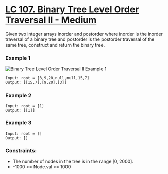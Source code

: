# [LC 107. Binary Tree Level Order Traversal II - Medium](https://leetcode.com/problems/binary-tree-level-order-traversal-ii/description/)

Given two integer arrays inorder and postorder where inorder is the inorder traversal of a binary tree and postorder is the postorder traversal of the same tree, construct and return the binary tree.

 

### Example 1

![Binary Tree Level Order Traversal II Example 1](https://assets.leetcode.com/uploads/2021/02/19/tree1.jpg)  


```
Input: root = [3,9,20,null,null,15,7]
Output: [[15,7],[9,20],[3]]
```

### Example 2

```
Input: root = [1]
Output: [[1]]
```

### Example 3

```
Input: root = []
Output: []
```

### Constraints:

- The number of nodes in the tree is in the range [0, 2000].
- -1000 <= Node.val <= 1000
